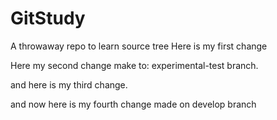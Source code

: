 # GitStudy
A throwaway repo to learn source tree
Here is my first change

Here my second change make to: experimental-test branch.

and here is my third change.

and now here is my fourth change made on develop branch
